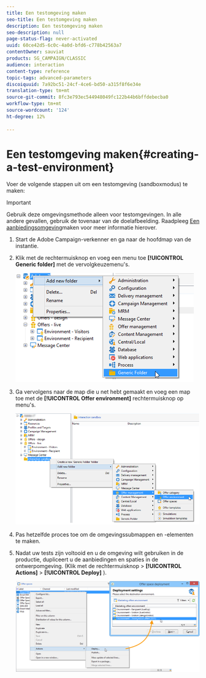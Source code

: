 ```yaml
---
title: Een testomgeving maken
seo-title: Een testomgeving maken
description: Een testomgeving maken
seo-description: null
page-status-flag: never-activated
uuid: 60ce42d5-6c0c-4a0d-bfd6-c778b42563a7
contentOwner: sauviat
products: SG_CAMPAIGN/CLASSIC
audience: interaction
content-type: reference
topic-tags: advanced-parameters
discoiquuid: 7a92bc51-24cf-4ce6-bd50-a315f8f6e34e
translation-type: tm+mt
source-git-commit: 8fc3e793ec544948049fc122b44b6bffdebecba0
workflow-type: tm+mt
source-wordcount: '124'
ht-degree: 12%

---
```



# Een testomgeving maken{#creating-a-test-environment}

Voer de volgende stappen uit om een testomgeving (sandboxmodus) te maken:

>[!IMPORTANT]
>
>Gebruik deze omgevingsmethode alleen voor testomgevingen. In alle andere gevallen, gebruik de tovenaar van de doelafbeelding. Raadpleeg [Een aanbiedingsomgeving](../../interaction/using/live-design-environments.md#creating-an-offer-environment)maken voor meer informatie hierover.

1. Start de Adobe Campaign-verkenner en ga naar de hoofdmap van de instantie.
1. Klik met de rechtermuisknop en voeg een menu toe **[!UICONTROL Generic folder]** met de vervolgkeuzemenu&#39;s.

   ![](assets/offer_env_creation_001.png)

1. Ga vervolgens naar de map die u net hebt gemaakt en voeg een map toe met de **[!UICONTROL Offer environment]** rechtermuisknop op menu&#39;s.

   ![](assets/offer_env_creation_001bis.png)

1. Pas hetzelfde proces toe om de omgevingssubmappen en -elementen te maken.
1. Nadat uw tests zijn voltooid en u de omgeving wilt gebruiken in de productie, dupliceert u de aanbiedingen en spaties in de ontwerpomgeving. (Klik met de rechtermuisknop > **[!UICONTROL Actions]** > **[!UICONTROL Deploy]** ).

   ![](assets/migration_interaction_5.png)

